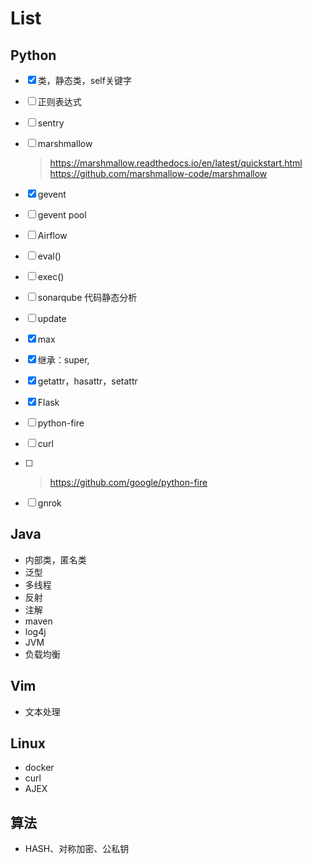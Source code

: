 # List
## Python
- [x] 类，静态类，self关键字

- [ ] 正则表达式

- [ ] sentry

- [ ] marshmallow

  > https://marshmallow.readthedocs.io/en/latest/quickstart.html
  > https://github.com/marshmallow-code/marshmallow

- [x] gevent

- [ ] gevent pool

- [ ] Airflow

- [ ] eval()

- [ ] exec()

- [ ] sonarqube 代码静态分析

- [ ] update

- [x] max

- [x] 继承：super,

- [x] getattr，hasattr，setattr

- [x] Flask

- [ ] python-fire

- [ ] curl

- [ ] > https://github.com/google/python-fire

- [ ] gnrok
## Java
- 内部类，匿名类
- 泛型
- 多线程
- 反射
- 注解
- maven
- log4j
- JVM
- 负载均衡
## Vim
- 文本处理


## Linux

- docker
- curl
- AJEX

## 算法

- HASH、对称加密、公私钥